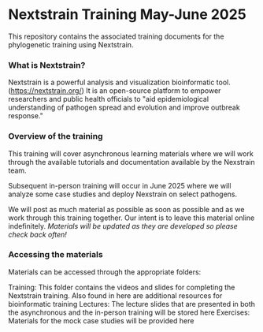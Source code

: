 # Nextstrain Training May-June 2025
This repository contains the associated training documents for the phylogenetic training using Nextstrain.

### What is Nextstrain?

Nextstrain is a powerful analysis and visualization bioinformatic tool. (https://nextstrain.org/) It is an open-source platform to empower researchers and public health officials to "aid epidemiological understanding of pathogen spread and evolution and improve outbreak response."

### Overview of the training

This training will cover asynchronous learning materials where we will work through the available tutorials and documentation available by the Nexstrain team. 

Subsequent in-person training will occur in June 2025 where we will analyze some case studies and deploy Nexstrain on select pathogens.

We will post as much material as possible as soon as possible and as we work through this training together. Our intent is to leave this material online indefinitely.
_Materials will be updated as they are developed so please check back often!_

### Accessing the materials

Materials can be accessed through the appropriate folders:

Training: This folder contains the videos and slides for completing the Nextstrain training. Also found in here are additional resources for bioinformatic training
Lectures: The lecture slides that are presented in both the asynchronous and the in-person training will be stored here
Exercises: Materials for the mock case studies will be provided here
